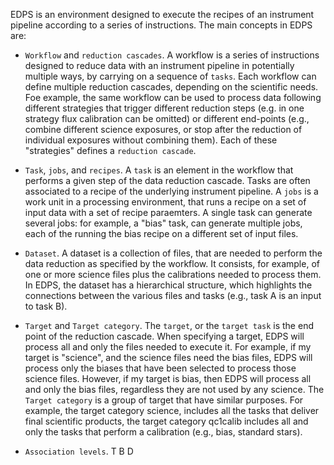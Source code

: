 
EDPS is an environment designed to execute the recipes of an instrument pipeline according to a series of instructions. 
The main concepts in EDPS are:

- `Workflow` and `reduction cascades`. A workflow is a series of instructions designed to reduce data with an instrument pipeline 
  in potentially multiple ways, by carrying on a sequence of `tasks`. 
  Each workflow can define multiple reduction cascades, depending on the scientific needs.
  Foe example, the same workflow can be used to process data following different strategies that trigger different
  reduction steps (e.g. in one strategy flux calibration can be omitted) or different end-points (e.g., combine 
  different science exposures, or stop after the reduction of individual exposures without combining them). Each of these "strategies"
  defines a `reduction cascade`.

- `Task`, `jobs`, and `recipes`. A `task` is an element in the workflow that performs a given step of the data reduction
  cascade. Tasks are often associated to a recipe of the underlying instrument pipeline. 
  A `jobs` is a work unit in a processing environment, that runs a recipe on a set of input data with a set of recipe paraemters.
  A single task can generate several jobs: for
  example, a "bias" task, can generate multiple jobs, each of the running the bias recipe on a different set of input files.

- `Dataset`. A dataset is a collection of files, that are needed to perform the data reduction as specified by the
  workflow. It consists, for example, of one or more science files plus the calibrations needed to process them. In
  EDPS, the dataset has a hierarchical structure, which highlights the connections between the various 
  files and tasks (e.g., task A is an input to task B).

- `Target` and `Target category`. The `target`, or the `target task` is the end point of the reduction cascade. When specifying a target, EDPS will process
  all and only the files needed to execute it. For example, if my target is "science", and the science files
  need the bias files, EDPS will process only the biases that have been selected to process those science files.
  However, if my target is bias, then EDPS will process all and only the bias files, regardless they are not used by any science. 
  The `Target category` is a group of target that have similar purposes. For example, the target category science, includes
  all the tasks that deliver final scientific products, the target category qc1calib includes all and only the tasks that 
  perform a calibration (e.g., bias, standard stars).

- `Association levels`. T B D
